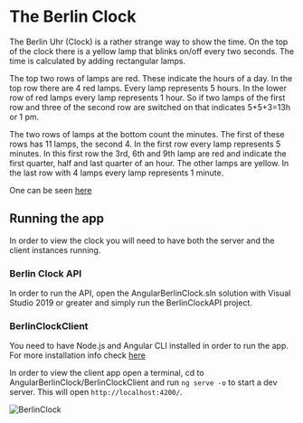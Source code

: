 # The Berlin Clock

The Berlin Uhr (Clock) is a rather strange way to show the time. On the top of the clock there is a yellow lamp that
blinks on/off every two seconds. The time is calculated by adding rectangular lamps.
 
The top two rows of lamps are red. These indicate the hours of a day. In the top row there are 4 red lamps. Every lamp
represents 5 hours. In the lower row of red lamps every lamp represents 1 hour. So if two lamps of the first row and
three of the second row are switched on that indicates 5+5+3=13h or 1 pm.
 
The two rows of lamps at the bottom count the minutes. The first of these rows has 11 lamps, the second 4. In the
first row every lamp represents 5 minutes. In this first row the 3rd, 6th and 9th lamp are red and indicate the first
quarter, half and last quarter of an hour. The other lamps are yellow. In the last row with 4 lamps every lamp
represents 1 minute.

One can be seen [here](https://en.wikipedia.org/wiki/Mengenlehreuhr)

## Running the app

In order to view the clock you will need to have both the server and the client instances running.

### Berlin Clock API
In order to run the API, open the AngularBerlinClock.sln solution with Visual Studio 2019 or greater and simply run the BerlinClockAPI project.

### BerlinClockClient

You need to have Node.js and Angular CLI installed in order to run the app. 
For more installation info check [here](https://angular.io/guide/setup-local)

In order to view the client app open a terminal, cd to AngularBerlinClock/BerlinClockClient and run `ng serve -o` to start a dev server. 
This will open `http://localhost:4200/`.

![BerlinClock](https://user-images.githubusercontent.com/16823845/78191343-b418c180-746d-11ea-87cf-9599fc06e92b.PNG)
